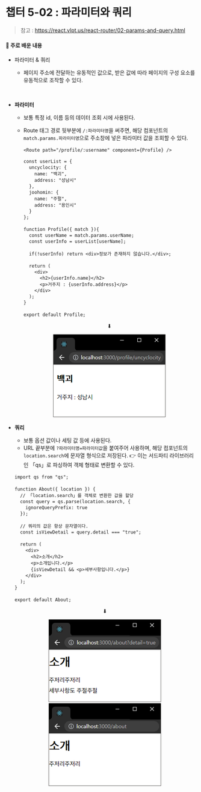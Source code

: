 # 챕터 5-02 : 파라미터와 쿼리

> 참고 : https://react.vlpt.us/react-router/02-params-and-query.html

#### 📕 주로 배운 내용

- 파라미터 & 쿼리

  - 페이지 주소에 전달하는 유동적인 값으로, 받은 값에 따라 페이지의 구성 요소를 유동적으로 조작할 수 있다.

<br>

- **파라미터**

  - 보통 특정 id, 이름 등의 데이터 조회 시에 사용된다.
  - Route 태그 경로 뒷부분에 `/:파라미터명`을 써주면, 해당 컴포넌트의 `match.params.파라미터명`으로 주소창에 넣은 파라미터 값을 조회할 수 있다.<br>

    ```
    <Route path="/profile/:username" component={Profile} />
    ```

    ```
    const userList = {
      uncyclocity: {
        name: "백괴",
        address: "성남시"
      },
      joohomin: {
        name: "주펄",
        address: "용인시"
      }
    };

    function Profile({ match }){
      const userName = match.params.userName;
      const userInfo = userList[userName];

      if(!userInfo) return <div>정보가 존재하지 않습니다.</div>;

      return (
        <div>
          <h2>{userInfo.name}</h2>
          <p>거주지 : {userInfo.address}</p>
        </div>
      );
    }

    export default Profile;
    ```

    <center>

    ⬇

    ![img1](./img1.png)

    </center>

- **쿼리**

  - 보통 옵션 값이나 세팅 값 등에 사용된다.
  - URL 끝부분에 `?파라미터명=파라미터값`을 붙여주어 사용하며, 해당 컴포넌트의 `location.search`에 문자열 형식으로 저장된다.
    👉 이는 서드파티 라이브러리인 「qs」로 파싱하여 객체 형태로 변환할 수 있다.

  ```
  import qs from "qs";

  function About({ location }) {
    // 「location.search」를 객체로 변환한 값을 할당
    const query = qs.parse(location.search, {
      ignoreQueryPrefix: true
    });

    // 쿼리의 값은 항상 문자열이다.
    const isViewDetail = query.detail === "true";

    return (
      <div>
        <h2>소개</h2>
        <p>소개입니다.</p>
        {isViewDetail && <p>세부사항입니다.</p>}
      </div>
    );
  }

  export default About;
  ```

  <center>⬇</center>

  <span>

  <center>

  ![img2](./img2.png) ![img2](./img3.png)

  </center>

  </span>
